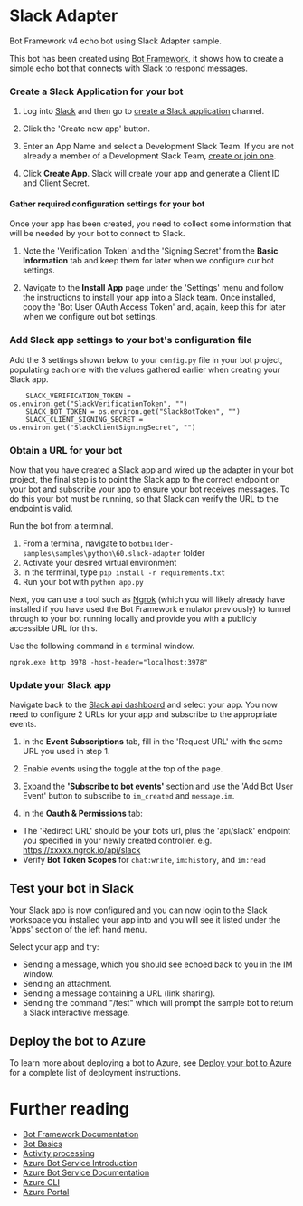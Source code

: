 # Slack Adapter

Bot Framework v4 echo bot using Slack Adapter sample.

This bot has been created using [Bot Framework](https://dev.botframework.com), it shows how to create a simple echo bot that connects with Slack to respond messages.

### Create a Slack Application for your bot

1. Log into [Slack](https://slack.com/signin) and then go to [create a Slack application](https://api.slack.com/apps) channel.

2. Click the 'Create new app' button.

3. Enter an App Name and select a Development Slack Team. If you are not already a member of a Development Slack Team, [create or join one](https://slack.com/).

4. Click **Create App**. Slack will create your app and generate a Client ID and Client Secret.

#### Gather required configuration settings for your bot

Once your app has been created, you need to collect some information that will be needed by your bot to connect to Slack.

1. Note the 'Verification Token' and the 'Signing Secret' from the **Basic Information** tab and keep them for later when we configure our bot settings. 

2. Navigate to the **Install App** page under the 'Settings' menu and follow the instructions to install your app into a Slack team.  Once installed, copy the 'Bot User OAuth Access Token' and, again, keep this for later when we configure out bot settings.

### Add Slack app settings to your bot's configuration file

Add the 3 settings shown below to your `config.py` file in your bot project, populating each one with the values gathered earlier when creating your Slack app.

```
    SLACK_VERIFICATION_TOKEN = os.environ.get("SlackVerificationToken", "")
    SLACK_BOT_TOKEN = os.environ.get("SlackBotToken", "")
    SLACK_CLIENT_SIGNING_SECRET = os.environ.get("SlackClientSigningSecret", "")
```

### Obtain a URL for your bot

Now that you have created a Slack app and wired up the adapter in your bot project, the final step is to point the Slack app to the correct endpoint on your bot and subscribe your app to ensure your bot receives messages.  To do this your bot must be running, so that Slack can verify the URL to the endpoint is valid.

Run the bot from a terminal.

  1) From a terminal, navigate to `botbuilder-samples\samples\python\60.slack-adapter` folder
  1) Activate your desired virtual environment
  1) In the terminal, type `pip install -r requirements.txt`
  1) Run your bot with `python app.py`

Next, you can use a tool such as [Ngrok](https://www.ngrok.com) (which you will likely already have installed if you have used the Bot Framework emulator previously) to tunnel through to your bot running locally and provide you with a publicly accessible URL for this. 

Use the following command in a terminal window.

```
ngrok.exe http 3978 -host-header="localhost:3978"
```

### Update your Slack app

Navigate back to the [Slack api dashboard]([https://api.slack.com/apps]) and select your app.  You now need to configure 2 URLs for your app and subscribe to the appropriate events.

1. In the **Event Subscriptions** tab, fill in the 'Request URL' with the same URL you used in step 1.

1. Enable events using the toggle at the top of the page.

1. Expand the **'Subscribe to bot events'** section and use the 'Add Bot User Event' button to subscribe to `im_created` and `message.im`.

1. In the **Oauth & Permissions** tab:
  - The 'Redirect URL' should be your bots url, plus the 'api/slack' endpoint you specified in your newly created controller. e.g. https://xxxxx.ngrok.io/api/slack
  - Verify **Bot Token Scopes** for `chat:write`, `im:history`, and `im:read`

## Test your bot in Slack

Your Slack app is now configured and you can now login to the Slack workspace you installed your app into and you will see it listed under the 'Apps' section of the left hand menu.  

Select your app and try:

* Sending a message, which you should see echoed back to you in the IM window.
* Sending an attachment.
* Sending a message containing a URL (link sharing).
* Sending the command "/test" which will prompt the sample bot to return a Slack interactive message.

## Deploy the bot to Azure

To learn more about deploying a bot to Azure, see [Deploy your bot to Azure](https://aka.ms/azuredeployment) for a complete list of deployment instructions.

# Further reading

- [Bot Framework Documentation](https://docs.botframework.com)
- [Bot Basics](https://docs.microsoft.com/azure/bot-service/bot-builder-basics?view=azure-bot-service-4.0)
- [Activity processing](https://docs.microsoft.com/en-us/azure/bot-service/bot-builder-concept-activity-processing?view=azure-bot-service-4.0)
- [Azure Bot Service Introduction](https://docs.microsoft.com/azure/bot-service/bot-service-overview-introduction?view=azure-bot-service-4.0)
- [Azure Bot Service Documentation](https://docs.microsoft.com/azure/bot-service/?view=azure-bot-service-4.0)
- [Azure CLI](https://docs.microsoft.com/cli/azure/?view=azure-cli-latest)
- [Azure Portal](https://portal.azure.com)
